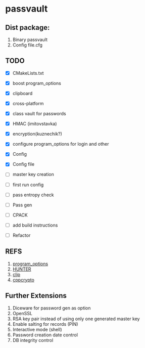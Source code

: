 # passvault

## Dist package:
1. Binary passvault
2. Config file.cfg

## TODO

- [x] CMakeLists.txt
- [x] boost program_options
- [x] clipboard
- [x] cross-platform
- [x] class vault for passwords
- [x] HMAC (imitovstavka)
- [x] encryption(kuznechik?)
- [x] configure program_options for login and other
- [x] Config
- [x] Config file 
- [ ] master key creation
- [ ] first run config
- [ ] pass entropy check
- [ ] Pass gen
- [ ] CPACK
- [ ] add build instructions
- [ ] Refactor


## REFS

1. [program_options](https://www.boost.org/doc/libs/1_81_0/doc/html/program_options.html)
2. [HUNTER](https://hunter.readthedocs.io/en/latest/quick-start/boost-components.html#)
3. [clip](https://github.com/dacap/clip/wiki#who-is-using-clip)
4. [cppcrypto](https://cppcrypto.sourceforge.net/)


## Further Extensions
1. Diceware for password gen as option
2. OpenSSL
  1. RSA key pair instead of using only one generated master key
3. Enable salting for records (PIN)
4. Interactive mode (shell)
5. Password creation date control
6. DB integrity control
